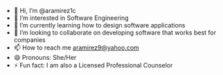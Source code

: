 - 👋 Hi, I’m @aramirez1c
- 👀 I’m interested in Software Engineering
- 🌱 I’m currently learning how to design software applications
- 💞️ I’m looking to collaborate on developing software that works best for companies
- 📫 How to reach me aramirez9@yahoo.com
- 😄 Pronouns: She/Her
- ⚡ Fun fact: I am also a Licensed Professional Counselor

<!---
aramirez1c/aramirez1c is a ✨ special ✨ repository because its `README.md` (this file) appears on your GitHub profile.
You can click the Preview link to take a look at your changes.
--->
